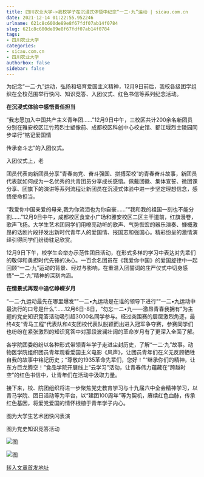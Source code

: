 ```yaml
---
title: 四川农业大学->我校学子在沉浸式体悟中纪念“一二·九”运动 | sicau.com.cn
date: 2021-12-14 01:22:55.952246
urlname: 621c8c600de89e8f67fdf07ab14f0784
slug: 621c8c600de89e8f67fdf07ab14f0784
tags: 
- 四川农业大学
categories:
- sicau.com.cn
- 四川农业大学
authorbox: false
sidebar: false
---
```

为纪念“一二·九”运动，弘扬和培育爱国主义精神，12月9日前后，我校各级团学组织在全校范围举行快闪、知识竞答、入团仪式、红色书信等系列纪念活动。

**在沉浸式体验中感悟责任担当**

“我志愿加入中国共产主义青年团……”12月9日中午，三校区共计200余名新团员分别在雅安校区江竹筠烈士塑像前、成都校区科创中心校史馆、都江堰烈士陵园同步举行“铭记爱国情

传承奋斗志”的入团仪式。

入团仪式上，老
<!--more-->
团员代表向新团员分享“青春向党、奋斗强国、拼搏荣校”的青春奋斗故事，新团员代表就如何成为一名优秀的共青团员分享成长感悟。佩戴团徽、集体宣誓、微团课分享、团旗下的演讲等系列流程让新团员在沉浸式体验中进一步坚定理想信念，感悟使命担当。

“我爱你中国亲爱的母亲,我为你流泪也为你自豪……”“我和我的祖国一刻也不能分割……”12月9日中午，成都校区食堂小广场和雅安校区二区主干道前，红旗漫卷，歌声飞扬。大学生艺术团同学们用嘹亮动听的歌声、气势恢宏的器乐演奏、慷概激昂的话剧片段抒发出新时代青年人的爱国情、报国志和强国心。精彩纷呈的激情演绎引得同学们纷纷驻足欣赏。

12月9日下午，校学生会举办示范性团日活动，在形式多样的学习中表达对先辈们的敬仰和勇担时代先锋的决心。一百余名团员在《我爱你中国》的爱国旋律中一起回顾“一二·九”运动的背景、经过与影响，在重温入团誓词的庄严仪式中切身感悟“一二·九”精神的深刻内涵。

**在情景式再现中追忆峥嵘岁月**

“一二·九运动最先在哪里爆发”“一二•九运动是在谁的领导下进行”“一二•九运动中最流行的口号是什么”……12月6日-8日，“勿忘一二•九——激昂青春我拥有”为主题的党史知识竞答活动吸引超3000名同学参与。经过突围赛的层层激烈角逐，最终4支“青马工程”代表队和4支团校代表队脱颖而出进入冠军争夺赛，参赛同学们也纷纷在紧张激烈的知识竞答中对那段波澜壮阔的革命岁月有了更深入全面了解。

各学院团委纷纷以各种形式带领青年学子走进尘封历史，了解“一二·九”故事。动物医学院组织团员青年观看爱国主义电影《风声》，让团员青年们在义无反顾牺牲自我的故事中铭记历史；“尊敬的1935革命先辈们，您好！”“继承你们的精神，让东方巨龙腾空！”食品学院开展线上“云学习”活动，让青春伟力蕴藏在“跨越时空”的红色书信中，让青年们在活动中汲取力量。

接下来，校、院团组织将进一步聚焦党史教育学习与十九届六中全会精神学习，以青马学院、团日活动等为平台，以“建团100周年”等为契机，赓续红色血脉，传承红色基因，将爱党爱国的情怀根植于青年学子内心。

图为大学生艺术团快闪表演

图为党史知识竞答活动

![图](https://news.sicau.edu.cn/__local/E/5F/D0/29F0A1BCC55C374FE8244CE3140_74460F46_F638.png)

![图](https://news.sicau.edu.cn/__local/6/EF/A1/A11F2E68E79E6A9CA5B770DA7CB_1ACC0642_D754B.png)

[转入文章首发地址](https://news.sicau.edu.cn/info/1078/65989.htm)